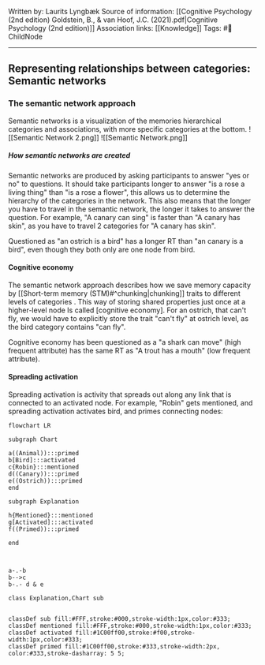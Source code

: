 Written by: Laurits Lyngbæk
Source of information: [[Cognitive Psychology (2nd edition) Goldstein, B., & van Hoof, J.C. (2021).pdf|Cognitive Psychology (2nd edition)]]
Association links: [[Knowledge]]
Tags: #📑ChildNode 
___
## Representing relationships between categories: Semantic networks
### The semantic network approach
Semantic networks is a visualization of the memories hierarchical categories and associations, with more specific categories at the bottom. 
![[Semantic Network 2.png]]
![[Semantic Network.png]]
##### How semantic networks are created
Semantic networks are produced by asking participants to answer "yes or no" to questions.
It should take participants longer to answer "is a rose a living thing" than "is a rose a flower", this allows us to determine the hierarchy of the categories in the network. This also means that the longer you have to travel in the semantic network, the longer it takes to answer the question. For example, "A canary can sing" is faster than "A canary has skin", as you have to travel 2 categories for "A canary has skin".

Questioned as "an ostrich is a bird" has a longer RT than "an canary is a bird", even though they both only are one node from bird.

#### Cognitive economy
The semantic network approach describes how we save memory capacity by [[Short-term memory (STM)#^chunking|chunking]] traits to different levels of categories .
This way of storing shared properties just once at a higher-level node Is called [cognitive economy].
For an ostrich, that can't fly, we would have to explicitly store the trait "can't fly" at ostrich level, as the bird category contains "can fly".

Cognitive economy has been questioned as a "a shark can move" (high frequent attribute) has the same RT as "A trout has a mouth" (low frequent attribute).
#### Spreading activation
Spreading activation is activity that spreads out along any link that is connected to an activated node. 
For example, "Robin" gets mentioned, and spreading activation activates bird, and primes connecting nodes:
```mermaid
flowchart LR

subgraph Chart

a((Animal)):::primed
b[Bird]:::activated
c{Robin}:::mentioned
d((Canary)):::primed
e((Ostrich)):::primed
end

subgraph Explanation

h{Mentioned}:::mentioned
g[Activated]:::activated
f((Primed)):::primed

end



a-.-b
b-->c 
b-.- d & e

class Explanation,Chart sub


classDef sub fill:#FFF,stroke:#000,stroke-width:1px,color:#333;
classDef mentioned fill:#FFF,stroke:#000,stroke-width:1px,color:#333;
classDef activated fill:#1C00ff00,stroke:#f00,stroke-width:1px,color:#333;
classDef primed fill:#1C00ff00,stroke:#333,stroke-width:2px, color:#333,stroke-dasharray: 5 5;
```